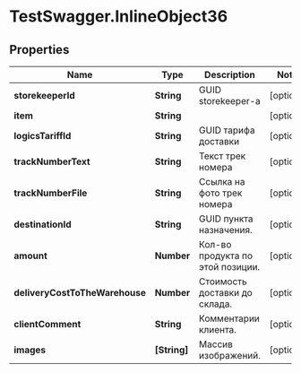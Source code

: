 # TestSwagger.InlineObject36

## Properties

Name | Type | Description | Notes
------------ | ------------- | ------------- | -------------
**storekeeperId** | **String** | GUID storekeeper-a | [optional] 
**item** | **String** |  | [optional] 
**logicsTariffId** | **String** | GUID тарифа доставки | [optional] 
**trackNumberText** | **String** | Текст трек номера | [optional] 
**trackNumberFile** | **String** | Ссылка на фото трек номера | [optional] 
**destinationId** | **String** | GUID пункта назначения. | [optional] 
**amount** | **Number** | Кол-во продукта по этой позиции. | [optional] 
**deliveryCostToTheWarehouse** | **Number** | Стоимость доставки до склада. | [optional] 
**clientComment** | **String** | Комментарии клиента. | [optional] 
**images** | **[String]** | Массив изображений. | [optional] 


